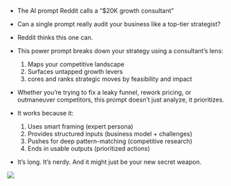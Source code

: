 * The AI prompt Reddit calls a “$20K growth consultant”

* Can a single prompt really audit your business like a top-tier strategist?
* Reddit thinks this one can.

* This power prompt breaks down your strategy using a consultant’s lens:
  1. Maps your competitive landscape
  1. Surfaces untapped growth levers
  1. cores and ranks strategic moves by feasibility and impact

* Whether you’re trying to fix a leaky funnel, rework pricing, or outmaneuver competitors, this prompt doesn’t just analyze, it prioritizes. 

* It works because it:
  1. Uses smart framing (expert persona)
  1. Provides structured inputs (business model + challenges)
  1. Pushes for deep pattern-matching (competitive research)
  1. Ends in usable outputs (prioritized actions)

* It’s long. It’s nerdy. And it might just be your new secret weapon.

<img src="https://media.licdn.com/dms/image/v2/D4D10AQH2OzHCSN4xYA/image-shrink_800/B4DZbD1MK4G8Ag-/0/1747042223296?e=1747760400&v=beta&t=YaPitiUbDmfp3ZaVzGn6tyAM0CSrXOPn1Gw475PZFco"/>
